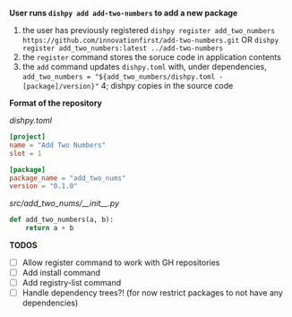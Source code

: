 **User runs `dishpy add add-two-numbers` to add a new package**

1. the user has previously registered `dishpy register add_two_numbers https://github.com/innovationfirst/add-two-numbers.git`
    OR `dishpy register add_two_numbers:latest ../add-two-numbers`
2. the `register` command stores the soruce code in application contents
3. the `add` command updates `dishpy.toml` with, under dependencies, `add_two_numbers = "${add_two_numbers/dishpy.toml - [package]/version}"`
4; dishpy copies in the source code

**Format of the repository**

*dishpy.toml*

```toml
[project]
name = "Add Two Numbers"
slot = 1

[package]
package_name = "add_two_nums"
version = "0.1.0"
```

*src/add_two_nums/\_\_init__.py*

```python
def add_two_numbers(a, b):
    return a + b
```


**TODOS**

 - [ ] Allow register command to work with GH repositories
 - [ ] Add install command
 - [ ] Add registry-list command
 - [ ] Handle dependency trees?! (for now restrict packages to not have any dependencies)
